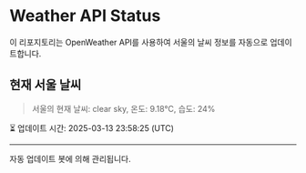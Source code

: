 
# Weather API Status

이 리포지토리는 OpenWeather API를 사용하여 서울의 날씨 정보를 자동으로 업데이트합니다.

## 현재 서울 날씨
> 서울의 현재 날씨: clear sky, 온도: 9.18°C, 습도: 24%

⏳ 업데이트 시간: 2025-03-13 23:58:25 (UTC)

---
자동 업데이트 봇에 의해 관리됩니다.

